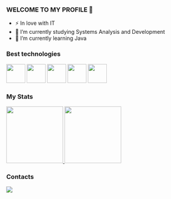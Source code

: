 ### WELCOME TO MY PROFILE 👋

- ⚡ In love with IT
- 🔭 I’m currently studying Systems Analysis and Development
- 🌱 I’m currently learning Java

### Best technologies

<div>
            <img src="https://cdn.jsdelivr.net/gh/devicons/devicon/icons/html5/html5-original.svg" width="50"/>            
            <img src="https://cdn.jsdelivr.net/gh/devicons/devicon/icons/css3/css3-original.svg" width="50"/>
            <img src="https://cdn.jsdelivr.net/gh/devicons/devicon/icons/javascript/javascript-plain.svg" width="50"/>
            <img src="https://cdn.jsdelivr.net/gh/devicons/devicon/icons/java/java-original.svg" width="50"/>
            <img src="https://cdn.jsdelivr.net/gh/devicons/devicon/icons/react/react-original.svg" width="50" />
          
</div>           
          
### My Stats
<div>
  <a href="https://github.com/nesantana">
    <img height="150em" src="https://github-readme-stats.vercel.app/api/top-langs/?username=vinnybrites&layout=compact&langs_count=7&theme=dark"/>
    <img height="150em" src="https://github-readme-stats.vercel.app/api?username=vinnybrites&show_icons=true&theme=dark&include_all_commits=true&count_private=true"/>
  </a>
</div>

### Contacts
<div>
   <a href="https://www.linkedin.com/in/vinnybrites/">
     <img src="https://img.shields.io/badge/LinkedIn-0077B5?style=for-the-badge&logo=linkedin&logoColor=white" />
   </a>
</div>

